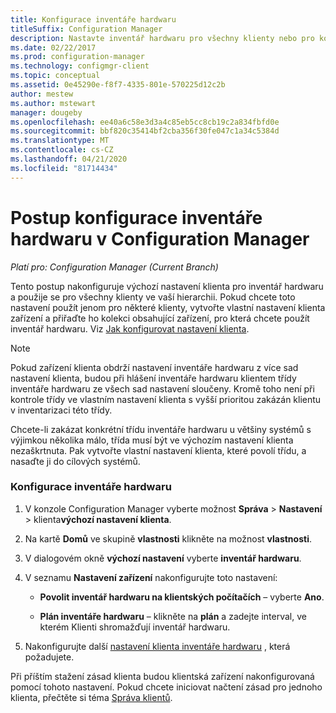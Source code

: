 ```yaml
---
title: Konfigurace inventáře hardwaru
titleSuffix: Configuration Manager
description: Nastavte inventář hardwaru pro všechny klienty nebo pro kolekci v Configuration Manager.
ms.date: 02/22/2017
ms.prod: configuration-manager
ms.technology: configmgr-client
ms.topic: conceptual
ms.assetid: 0e45290e-f8f7-4335-801e-570225d12c2b
author: mestew
ms.author: mstewart
manager: dougeby
ms.openlocfilehash: ee40a6c58e3d3a4c85eb5cc8cb19c2a834fbfd0e
ms.sourcegitcommit: bbf820c35414bf2cba356f30fe047c1a34c5384d
ms.translationtype: MT
ms.contentlocale: cs-CZ
ms.lasthandoff: 04/21/2020
ms.locfileid: "81714434"
---
```

# <a name="how-to-configure-hardware-inventory-in-configuration-manager"></a>Postup konfigurace inventáře hardwaru v Configuration Manager

*Platí pro: Configuration Manager (Current Branch)*

Tento postup nakonfiguruje výchozí nastavení klienta pro inventář hardwaru a použije se pro všechny klienty ve vaší hierarchii. Pokud chcete toto nastavení použít jenom pro některé klienty, vytvořte vlastní nastavení klienta zařízení a přiřaďte ho kolekci obsahující zařízení, pro která chcete použít inventář hardwaru. Viz [Jak konfigurovat nastavení klienta](../../../../core/clients/deploy/configure-client-settings.md).  

> [!NOTE]  
>  Pokud zařízení klienta obdrží nastavení inventáře hardwaru z více sad nastavení klienta, budou při hlášení inventáře hardwaru klientem třídy inventáře hardwaru ze všech sad nastavení sloučeny. Kromě toho není při kontrole třídy ve vlastním nastavení klienta s vyšší prioritou zakázán klientu v inventarizaci této třídy. 

Chcete-li zakázat konkrétní třídu inventáře hardwaru u většiny systémů s výjimkou několika málo, třída musí být ve výchozím nastavení klienta nezaškrtnuta. Pak vytvořte vlastní nastavení klienta, které povolí třídu, a nasaďte ji do cílových systémů.


### <a name="to-configure-hardware-inventory"></a>Konfigurace inventáře hardwaru  

1.  V konzole Configuration Manager vyberte možnost **Správa** > **Nastavení** > klienta**výchozí nastavení klienta**.  

4.  Na kartě **Domů** ve skupině **vlastnosti** klikněte na možnost **vlastnosti**.  

5.  V dialogovém okně **výchozí nastavení** vyberte **inventář hardwaru**.  

6.  V seznamu **Nastavení zařízení** nakonfigurujte toto nastavení:  

    -   **Povolit inventář hardwaru na klientských počítačích** – vyberte **Ano**.  

    -   **Plán inventáře hardwaru** – klikněte na **plán** a zadejte interval, ve kterém Klienti shromažďují inventář hardwaru.  

7.  Nakonfigurujte další [nastavení klienta inventáře hardwaru](../../../../core/clients/deploy/about-client-settings.md#hardware-inventory) , která požadujete.  

Při příštím stažení zásad klienta budou klientská zařízení nakonfigurovaná pomocí tohoto nastavení. Pokud chcete iniciovat načtení zásad pro jednoho klienta, přečtěte si téma [Správa klientů](../../../../core/clients/manage/manage-clients.md).  
